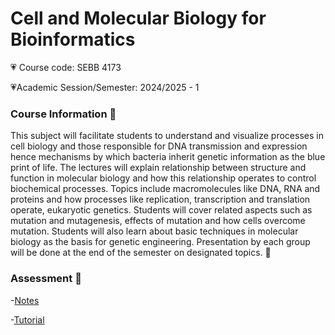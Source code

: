 # Cell and Molecular Biology for Bioinformatics
💗 Course code: SEBB 4173 

💗Academic Session/Semester: 2024/2025 - 1


### Course Information 🌠
This subject will facilitate students to understand and visualize processes in cell
biology and those responsible for DNA transmission and expression hence
mechanisms by which bacteria inherit genetic information as the blue print of life.
The lectures will explain relationship between structure and function in molecular
biology and how this relationship operates to control biochemical processes. Topics
include macromolecules like DNA, RNA and proteins and how processes like
replication, transcription and translation operate, eukaryotic genetics. Students will
cover related aspects such as mutation and mutagenesis, effects of mutation and how
cells overcome mutation. Students will also learn about basic techniques in molecular
biology as the basis for genetic engineering. Presentation by each group will be done
at the end of the semester on designated topics. 🧬

### Assessment 🌠
-[Notes](#notes)

-[Tutorial](#tutorial)

